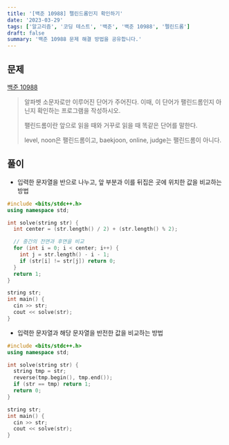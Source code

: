 ```yaml
---
title: '[백준 10988] 펠린드롬인지 확인하기'
date: '2023-03-29'
tags: ['알고리즘', '코딩 테스트', '백준', '백준 10988', '펠린드롬']
draft: false
summary: '백준 10988 문제 해결 방법을 공유합니다.'
---
```


## 문제

[백준 10988](https://www.acmicpc.net/problem/10988)

> 알파벳 소문자로만 이루어진 단어가 주어진다. 이때, 이 단어가 팰린드롬인지 아닌지 확인하는 프로그램을 작성하시오.
>
> 팰린드롬이란 앞으로 읽을 때와 거꾸로 읽을 때 똑같은 단어를 말한다.
>
> level, noon은 팰린드롬이고, baekjoon, online, judge는 팰린드롬이 아니다.

## 풀이

- 입력한 문자열을 반으로 나누고, 앞 부분과 이를 뒤집은 곳에 위치한 값을 비교하는 방법

```cpp
#include <bits/stdc++.h>
using namespace std;

int solve(string str) {
  int center = (str.length() / 2) + (str.length() % 2);

  // 중간의 전면과 후면을 비교
  for (int i = 0; i < center; i++) {
    int j = str.length() - i - 1;
    if (str[i] != str[j]) return 0;
  }
  return 1;
}

string str;
int main() {
  cin >> str;
  cout << solve(str);
}
```

- 입력한 문자열과 해당 문자열을 반전한 값을 비교하는 방법

```cpp
#include <bits/stdc++.h>
using namespace std;

int solve(string str) {
  string tmp = str;
  reverse(tmp.begin(), tmp.end());
  if (str == tmp) return 1;
  return 0;
}

string str;
int main() {
  cin >> str;
  cout << solve(str);
}
```
